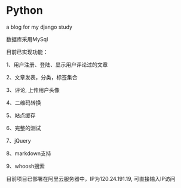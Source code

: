 # Python
a blog for my django study

数据库采用MySql

目前已实现功能：

1、用户注册、登陆、显示用户评论过的文章

2、文章发表，分类，标签集合

3、评论, 上传用户头像

4、二维码转换

5、站点缓存

6、完整的测试

7、jQuery

8、markdown支持

9、whoosh搜索

目前项目已部署在阿里云服务器中，IP为120.24.191.19, 可直接输入IP访问
